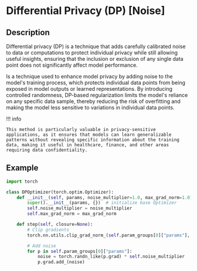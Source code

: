 # Differential Privacy (DP) [Noise]

## Description

Differential privacy (DP) is a technique that adds carefully calibrated noise to data or computations to protect individual privacy while still allowing useful insights, ensuring that the inclusion or exclusion of any single data point does not significantly affect model performance.

Is a technique used to enhance model privacy by adding noise to the model's training process, which protects individual data points from being exposed in model outputs or learned representations.
By introducing controlled randomness, DP-based regularization limits the model's reliance on any specific data sample, thereby reducing the risk of overfitting and making the model less sensitive to variations in individual data points.

!!! info

    This method is particularly valuable in privacy-sensitive applications, as it ensures that models can learn generalizable patterns without revealing specific information about the training data, making it useful in healthcare, finance, and other areas requiring data confidentiality.

## Example

```python
import torch

class DPOptimizer(torch.optim.Optimizer):
    def __init__(self, params, noise_multiplier=1.0, max_grad_norm=1.0):
        super().__init__(params, {})  # initialize base Optimizer
        self.noise_multiplier = noise_multiplier
        self.max_grad_norm = max_grad_norm

    def step(self, closure=None):
        # Clip gradients
        torch.nn.utils.clip_grad_norm_(self.param_groups[0]["params"], self.max_grad_norm)

        # Add noise
        for p in self.param_groups[0]["params"]:
            noise = torch.randn_like(p.grad) * self.noise_multiplier
            p.grad.add_(noise)
```
